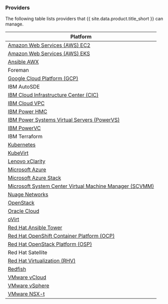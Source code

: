 ### Providers

The following table lists providers that {{ site.data.product.title_short }} can manage.

| Platform                                                                             |
| ------------------------------------------------------------------------------------ |
| [Amazon Web Services (AWS) EC2](#cloud-providers)                                    |
| [Amazon Web Services (AWS) EKS](#container-providers)                                |
| [Ansible AWX](#automation-providers)                                                 |
| Foreman                                                                              |
| [Google Cloud Platform (GCP)](#cloud-providers)                                      |
| IBM AutoSDE                                                                          |
| [IBM Cloud Infrastructure Center (CIC)](#cloud-providers)
| [IBM Cloud VPC](#cloud-providers)                                                    |
| [IBM Power HMC](#infrastructure-providers)                                           |
| [IBM Power Systems Virtual Servers (PowerVS)](#cloud-providers)                      |
| [IBM PowerVC](#cloud-providers)                                                      |
| IBM Terraform                                                                        |
| [Kubernetes](#container-providers)                                                   |
| [KubeVirt](#infrastructure-providers)                                                |
| [Lenovo xClarity](#physical-infrastructure-providers)                                |
| [Microsoft Azure](#cloud-providers)                                                  |
| [Microsoft Azure Stack](#cloud-providers)                                            |
| [Microsoft System Center Virtual Machine Manager (SCVMM)](#infrastructure-providers) |
| [Nuage Networks](#network-providers)                                                 |
| [OpenStack](#cloud-providers)                                                        |
| [Oracle Cloud](#cloud-providers)                                                     |
| [oVirt](#infrastructure-providers)                                                   |
| [Red Hat Ansible Tower](#automation-providers)                                       |
| [Red Hat OpenShift Container Platform (OCP)](#container-providers)                   |
| [Red Hat OpenStack Platform (OSP)](#cloud-providers)                                 |
| Red Hat Satellite                                                                    |
| [Red Hat Virtualization (RHV)](#infrastructure-providers)                            |
| [Redfish](#physical-infrastructure-providers)                                        |
| [VMware vCloud](#cloud-providers)                                                    |
| [VMware vSphere](#infrastructure-providers)                                          |
| [VMware NSX-t](#network-providers)                                                   |
